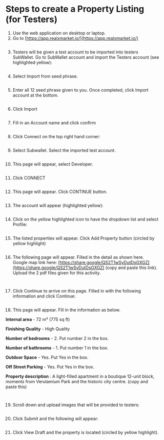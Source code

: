 # Steps to create a Property Listing (for Testers)

1. Use the web application on desktop or laptop.&#x20;
2. Go to [https://app.realxmarket.io/](https://app.realxmarket.io/)

<figure><img src="../../../../.gitbook/assets/image (1) (1) (1) (1) (1) (1).png" alt=""><figcaption></figcaption></figure>

3. Testers will be given a test account to be imported into testers SubWallet. Go to SubWallet account and import the Testers account (see highlighted yellow):

<figure><img src="../../../../.gitbook/assets/image (2) (1) (1) (1) (1).png" alt=""><figcaption></figcaption></figure>

4. Select Import from seed phrase.

<figure><img src="../../../../.gitbook/assets/image (3) (1) (1) (1) (1).png" alt=""><figcaption></figcaption></figure>

5. Enter all 12 seed phrase given to you. Once completed, click Import account at the bottom.

<figure><img src="../../../../.gitbook/assets/image (4) (1) (1) (1).png" alt=""><figcaption></figcaption></figure>

6. Click Import

<figure><img src="../../../../.gitbook/assets/image (1) (1) (1).png" alt=""><figcaption></figcaption></figure>

7. Fill in an Account name and click confirm

<figure><img src="../../../../.gitbook/assets/image (2) (1).png" alt=""><figcaption></figcaption></figure>

8. Click Connect on the top right hand corner:&#x20;

<figure><img src="../../../../.gitbook/assets/image (1) (1) (1) (1) (1) (1) (1).png" alt=""><figcaption></figcaption></figure>

9. Select Subwallet. Select the imported test account.

<figure><img src="../../../../.gitbook/assets/image (1) (1).png" alt=""><figcaption></figcaption></figure>

10. This page will appear, select Developer.&#x20;

<figure><img src="../../../../.gitbook/assets/image (6) (1).png" alt=""><figcaption></figcaption></figure>

11. Click CONNECT &#x20;

<figure><img src="../../../../.gitbook/assets/image (7) (1).png" alt=""><figcaption></figcaption></figure>

12. This page will appear. Click CONTINUE button.&#x20;

<figure><img src="../../../../.gitbook/assets/image (8) (1).png" alt=""><figcaption></figcaption></figure>

13. The account will appear (highlighted yellow):

<figure><img src="../../../../.gitbook/assets/image (9) (1).png" alt=""><figcaption></figcaption></figure>

14. Click on the yellow highlighted icon to have the dropdown list and select Profile:

<figure><img src="../../../../.gitbook/assets/image (10).png" alt=""><figcaption></figcaption></figure>

15. The listed properties will appear. Click Add Property button (circled by yellow highlight)

<figure><img src="../../../../.gitbook/assets/image (14).png" alt=""><figcaption></figcaption></figure>

16. The following page will appear. Filled in the detail as shown here. Google map link here: [https://share.google/QS2T1wSyDutDsGXGZ](https://share.google/QS2T1wSyDutDsGXGZ) (copy and paste this link). Upload the 2 pdf files given for this activity.

<figure><img src="../../../../.gitbook/assets/image (3) (1).png" alt=""><figcaption></figcaption></figure>

<figure><img src="../../../../.gitbook/assets/image (4).png" alt=""><figcaption></figcaption></figure>

17. Click Continue to arrive on this page. Filled in with the following information and click Continue:

<figure><img src="../../../../.gitbook/assets/image (5).png" alt=""><figcaption></figcaption></figure>

18. This page will appear. Fill in the information as below.&#x20;

**Internal area** - 72 m² (775 sq ft)

**Finishing Quality** - High Quality

**Number of bedrooms** - 2. Put number 2 in the box.

**Number of bathrooms** - 1. Put number 1 in the box.

**Outdoor Space** - Yes. Put Yes in the box.

**Off Street Parking** - Yes. Put Yes in the box.

**Property description** : A light-filled apartment in a boutique 12-unit block, moments from Verulamium Park and the historic city centre.  (copy and paste this)



<figure><img src="../../../../.gitbook/assets/image (2) (1) (1).png" alt=""><figcaption></figcaption></figure>

<figure><img src="../../../../.gitbook/assets/image (8).png" alt=""><figcaption></figcaption></figure>

19. Scroll down and upload images that will be provided to testers:

<figure><img src="../../../../.gitbook/assets/image (4) (1) (1).png" alt=""><figcaption></figcaption></figure>

20. Click Submit and the following will appear:

<figure><img src="../../../../.gitbook/assets/image (59).png" alt=""><figcaption></figcaption></figure>

21. Click View Draft and the property is located (circled by yellow highlight).&#x20;

<figure><img src="../../../../.gitbook/assets/image (3).png" alt=""><figcaption></figcaption></figure>
